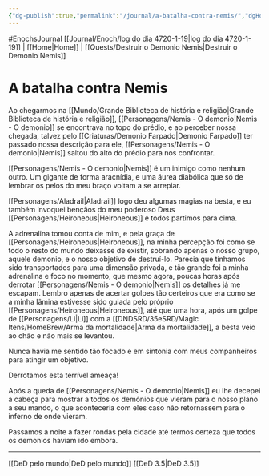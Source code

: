```yaml
---
{"dg-publish":true,"permalink":"/journal/a-batalha-contra-nemis/","dgHomeLink":true,"dgPassFrontmatter":false}
---
```


#EnochsJournal 
[[Journal/Enoch/log do dia 4720-1-19|log do dia 4720-1-19]] | [[Home\|Home]] | [[Quests/Destruir o Demonio Nemis|Destruir o Demonio Nemis]] 

# A batalha contra Nemis
Ao chegarmos na [[Mundo/Grande Biblioteca de história e religião|Grande Biblioteca de história e religião]], [[Personagens/Nemis - O demonio|Nemis - O demonio]] se encontrava no topo do prédio, e ao perceber nossa chegada, talvez pelo [[Criaturas/Demonio Farpado|Demonio Farpado]] ter passado nossa descrição para ele, [[Personagens/Nemis - O demonio|Nemis]] saltou do alto do prédio para nos confrontar.

[[Personagens/Nemis - O demonio|Nemis]] é um inimigo como nenhum outro. Um gigante de forma aracnídia, e uma áurea diabólica que só de lembrar os pelos do meu braço voltam a se arrepiar.

[[Personagens/Aladrail|Aladrail]] logo deu algumas magias na besta, e eu também invoquei bençãos do meu poderoso Deus [[Personagens/Heironeous|Heironeous]] e todos partimos para cima.

A adrenalina tomou conta de mim, e pela graça de [[Personagens/Heironeous|Heironeous]], na minha percepção foi como se todo o resto do mundo deixasse de existir, sobrando apenas o nosso grupo, aquele demonio, e o nosso objetivo de destruí-lo. Parecia que tínhamos sido transportados para uma dimensão privada, e tão grande foi a minha adrenalina e foco no momento, que mesmo agora, poucas horas após derrotar [[Personagens/Nemis - O demonio|Nemis]] os detalhes já me escapam. Lembro apenas de acertar golpes tão certeiros que era como se a minha lâmina estivesse sido guiada pelo próprio [[Personagens/Heironeous|Heironeous]], até que uma hora, após um golpe de [[Personagens/Li|Li]] com a [[DNDSRD/35eSRD/Magic Itens/HomeBrew/Arma da mortalidade|Arma da mortalidade]], a besta veio ao chão e não mais se levantou.

Nunca havia me sentido tão focado e em sintonia com meus companheiros para atingir um objetivo. 

Derrotamos esta terrível ameaça!

Após a queda de [[Personagens/Nemis - O demonio|Nemis]] eu lhe decepei a cabeça para mostrar a todos os demônios que vieram para o nosso plano a seu mando, o que aconteceria com eles caso não retornassem para o inferno de onde vieram.

Passamos a noite a fazer rondas pela cidade até termos certeza que todos os demonios haviam ido embora.

---
[[DeD pelo mundo|DeD pelo mundo]] [[DeD 3.5|DeD 3.5]] 
